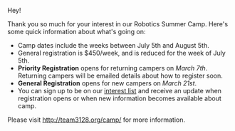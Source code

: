 Hey!

Thank you so much for your interest in our Robotics Summer Camp. Here's some quick information about what's going on:

- Camp dates include the weeks between July 5th and August 5th. 
- General registration is $450/week, and is reduced for the week of July 5th.
- **Priority Registration** opens for returning campers on *March 7th*. Returning campers will be emailed details about how to register soon.
- **General Registration** opens for new campers on *March 21st*.
- You can sign up to be on our [interest list](http://goo.gl/forms/IWGJdmVkcc) and receive an update when registration opens or when new information becomes available about camp.

Please visit http://team3128.org/camp/ for more information.
